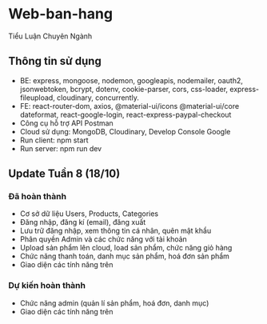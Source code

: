# Web-ban-hang

Tiểu Luận Chuyên Ngành

## Thông tin sử dụng

- BE: express, mongoose, nodemon, googleapis, nodemailer, oauth2, jsonwebtoken, bcrypt, dotenv, cookie-parser, cors, css-loader, express-fileupload, cloudinary, concurrently.
- FE: react-router-dom, axios, @material-ui/icons @material-ui/core dateformat, react-google-login, react-express-paypal-checkout
- Công cụ hỗ trợ API Postman
- Cloud sử dụng: MongoDB, Cloudinary, Develop Console Google
- Run client: npm start
- Run server: npm run dev

## Update Tuần 8 (18/10)

### Đã hoàn thành

- Cơ sở dữ liệu Users, Products, Categories
- Đăng nhập, đăng kí (email), đăng xuất
- Lưu trữ đăng nhập, xem thông tin cá nhân, quên mật khẩu
- Phân quyền Admin và các chức năng với tài khoản
- Upload sản phẩm lên cloud, load sản phẩm, chức năng giỏ hàng
- Chức năng thanh toán, danh mục sản phẩm, hoá đơn sản phẩm
- Giao diện các tính năng trên

### Dự kiến hoàn thành

- Chức năng admin (quản lí sản phẩm, hoá đơn, danh mục)
- Giao diện các tính năng trên

